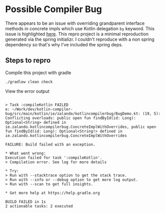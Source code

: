# Possible Compiler Bug
There appears to be an issue with overriding grandparent interface methods in concrete impls which use Kotlin
delegation `by` keyword. This issue is highlighted [here](src/main/kotlin/ie/zalando/kotlincompilerbug/BugDemo.kt).
This repro project is a minimal reproduction generated via the spring initializr. I couldn't reproduce with a non spring
dependency so that's why I've included the spring deps.

## Steps to repro 
Compile this project with gradle
```shell
./gradlew clean check
```

View the error output
```shell

> Task :compileKotlin FAILED
e: ~/Work/dev/kotlin-compiler-bug/src/main/kotlin/ie/zalando/kotlincompilerbug/BugDemo.kt: (19, 5): Conflicting overloads: public open fun findById(id: Long): Optional<String> defined in ie.zalando.kotlincompilerbug.ConcreteImplWithOverrides, public open fun findById(id: Long): Optional<String!> defined in ie.zalando.kotlincompilerbug.ConcreteImplWithOverrides

FAILURE: Build failed with an exception.

* What went wrong:
Execution failed for task ':compileKotlin'.
> Compilation error. See log for more details

* Try:
> Run with --stacktrace option to get the stack trace.
> Run with --info or --debug option to get more log output.
> Run with --scan to get full insights.

* Get more help at https://help.gradle.org

BUILD FAILED in 1s
2 actionable tasks: 2 executed
```
